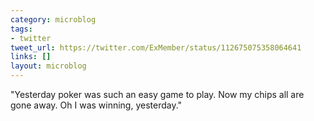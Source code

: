 ```yaml
---
category: microblog
tags:
- twitter
tweet_url: https://twitter.com/ExMember/status/112675075358064641
links: []
layout: microblog
---
```

"Yesterday poker was such an easy game to play. Now my chips all are gone away. Oh I was winning, yesterday."

